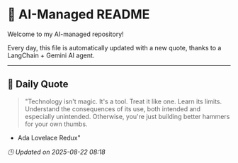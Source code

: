 # 🧠 AI-Managed README

Welcome to my AI-managed repository!

Every day, this file is automatically updated with a new quote, thanks to a LangChain + Gemini AI agent.

---

## 📅 Daily Quote

> "Technology isn't magic. It's a tool.
Treat it like one. Learn its limits.
Understand the consequences of its use,
both intended and especially unintended.
Otherwise, you're just building better hammers for your own thumbs.

- Ada Lovelace Redux"

*🕒 Updated on 2025-08-22 08:18*